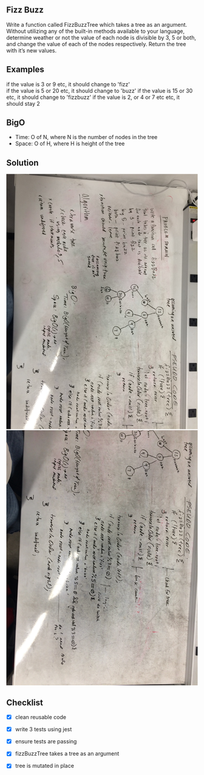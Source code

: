 ## Fizz Buzz
Write a function called FizzBuzzTree which takes a tree as an argument.
Without utilizing any of the built-in methods available to your language, determine weather or not the value of each node is divisible by 3, 5 or both, and change the value of each of the nodes respectively. Return the tree with it’s new values.

## Examples
if the value is 3 or 9 etc, it should change to 'fizz'  
if the value is 5 or 20 etc, it should change to 'buzz'
if the value is 15 or 30 etc, it should change to 'fizzbuzz'
if the value is 2, or 4 or 7 etc etc, it should stay 2


## BigO
- Time: O of N, where N is the number of nodes in the tree
- Space: O of H, where H is height of the tree

## Solution
![white board image](./assets/fizzbuzztree1.jpg)
![white board image](./assets/fizzbuzztree2.jpg)


## Checklist
- [x] clean reusable code
- [x] write 3 tests using jest
- [x] ensure tests are passing
- [x] fizzBuzzTree takes a tree as an argument
- [x] tree is mutated in place


